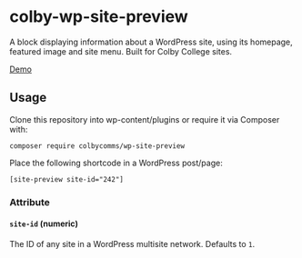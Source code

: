 # colby-wp-site-preview

A block displaying information about a WordPress site, using its homepage, featured image and site menu. Built for Colby College sites.

[Demo](https://colbycommunications.github.io/wp-site-preview/demo/)

## Usage

Clone this repository into wp-content/plugins or require it via Composer with:

```
composer require colbycomms/wp-site-preview
```

Place the following shortcode in a WordPress post/page:

```
[site-preview site-id="242"]
```

### Attribute

#### `site-id` (numeric)

The ID of any site in a WordPress multisite network. Defaults to `1`.
